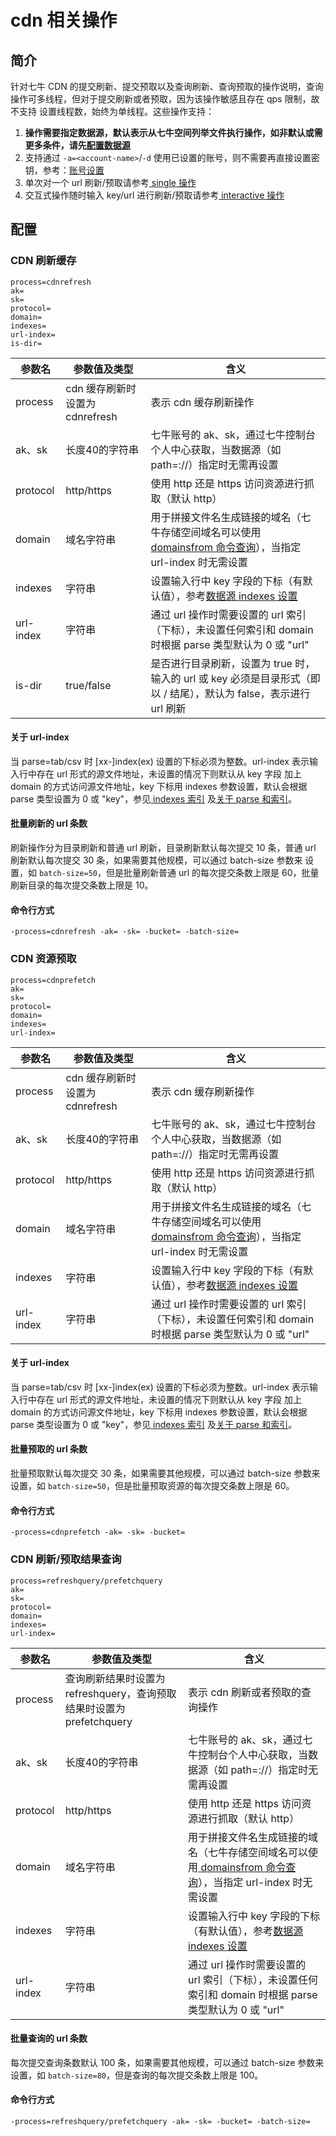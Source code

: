 # cdn 相关操作

## 简介
针对七牛 CDN 的提交刷新、提交预取以及查询刷新、查询预取的操作说明，查询操作可多线程，但对于提交刷新或者预取，因为该操作敏感且存在 qps 限制，故不支持
设置线程数，始终为单线程。这些操作支持：  
1. **操作需要指定数据源，默认表示从七牛空间列举文件执行操作，如非默认或需更多条件，请先[配置数据源](datasource.md)**  
2. 支持通过 `-a=<account-name>`/`-d` 使用已设置的账号，则不需要再直接设置密钥，参考：[账号设置](../README.md#账号设置)  
3. 单次对一个 url 刷新/预取请参考[ single 操作](single.md)  
4. 交互式操作随时输入 key/url 进行刷新/预取请参考[ interactive 操作](interactive.md)  

## 配置
### CDN 刷新缓存
```
process=cdnrefresh
ak=
sk=
protocol=
domain=
indexes=
url-index=
is-dir=
```  
|参数名|参数值及类型 | 含义|  
|-----|-------|-----|  
|process| cdn 缓存刷新时设置为 cdnrefresh | 表示 cdn 缓存刷新操作|  
|ak、sk|长度40的字符串|七牛账号的 ak、sk，通过七牛控制台个人中心获取，当数据源（如 path=<source>://<bucket>）指定时无需再设置|  
|protocol| http/https| 使用 http 还是 https 访问资源进行抓取（默认 http）|  
|domain| 域名字符串| 用于拼接文件名生成链接的域名（七牛存储空间域名可以使用[ domainsfrom 命令查询](domainsofbucket.md)），当指定 url-index 时无需设置|  
|indexes|字符串| 设置输入行中 key 字段的下标（有默认值），参考[数据源 indexes 设置](datasource.md#1-公共参数)|  
|url-index| 字符串| 通过 url 操作时需要设置的 url 索引（下标），未设置任何索引和 domain 时根据 parse 类型默认为 0 或 "url"|  
|is-dir| true/false| 是否进行目录刷新，设置为 true 时，输入的 url 或 key 必须是目录形式（即以 / 结尾），默认为 false，表示进行 url 刷新|  

#### 关于 url-index
当 parse=tab/csv 时 [xx-]index(ex) 设置的下标必须为整数。url-index 表示输入行中存在 url 形式的源文件地址，未设置的情况下则默认从 key 字段
加上 domain 的方式访问源文件地址，key 下标用 indexes 参数设置，默认会根据 parse 类型设置为 0 或 "key"，参见[ indexes 索引](datasource.md#关于-indexes-索引)
及[关于 parse 和索引](datasource.md#关于-parse)。  

#### 批量刷新的 url 条数
刷新操作分为目录刷新和普通 url 刷新，目录刷新默认每次提交 10 条，普通 url 刷新默认每次提交 30 条，如果需要其他规模，可以通过 batch-size 参数来
设置，如 `batch-size=50`，但是批量刷新普通 url 的每次提交条数上限是 60，批量刷新目录的每次提交条数上限是 10。  

#### 命令行方式
```
-process=cdnrefresh -ak= -sk= -bucket= -batch-size= 
```

### CDN 资源预取
```
process=cdnprefetch
ak=
sk=
protocol=
domain=
indexes=
url-index=
``` 
|参数名|参数值及类型 | 含义|  
|-----|-------|-----|  
|process| cdn 缓存刷新时设置为 cdnrefresh | 表示 cdn 缓存刷新操作|  
|ak、sk|长度40的字符串|七牛账号的 ak、sk，通过七牛控制台个人中心获取，当数据源（如 path=<source>://<bucket>）指定时无需再设置|  
|protocol| http/https| 使用 http 还是 https 访问资源进行抓取（默认 http）|  
|domain| 域名字符串| 用于拼接文件名生成链接的域名（七牛存储空间域名可以使用[ domainsfrom 命令查询](domainsofbucket.md)），当指定 url-index 时无需设置|  
|indexes|字符串| 设置输入行中 key 字段的下标（有默认值），参考[数据源 indexes 设置](datasource.md#1-公共参数)|  
|url-index| 字符串| 通过 url 操作时需要设置的 url 索引（下标），未设置任何索引和 domain 时根据 parse 类型默认为 0 或 "url"|  

#### 关于 url-index
当 parse=tab/csv 时 [xx-]index(ex) 设置的下标必须为整数。url-index 表示输入行中存在 url 形式的源文件地址，未设置的情况下则默认从 key 字段
加上 domain 的方式访问源文件地址，key 下标用 indexes 参数设置，默认会根据 parse 类型设置为 0 或 "key"，参见[ indexes 索引](datasource.md#关于-indexes-索引)
及[关于 parse 和索引](datasource.md#关于-parse)。  

#### 批量预取的 url 条数
批量预取默认每次提交 30 条，如果需要其他规模，可以通过 batch-size 参数来设置，如 `batch-size=50`，但是批量预取资源的每次提交条数上限是 60。  

#### 命令行方式
```
-process=cdnprefetch -ak= -sk= -bucket= 
```

### CDN 刷新/预取结果查询
```
process=refreshquery/prefetchquery
ak=
sk=
protocol=
domain=
indexes=
url-index=
```  
|参数名|参数值及类型 | 含义|  
|-----|-------|-----|  
|process| 查询刷新结果时设置为 refreshquery，查询预取结果时设置为 prefetchquery | 表示 cdn 刷新或者预取的查询操作|  
|ak、sk|长度40的字符串|七牛账号的 ak、sk，通过七牛控制台个人中心获取，当数据源（如 path=<source>://<bucket>）指定时无需再设置|  
|protocol| http/https| 使用 http 还是 https 访问资源进行抓取（默认 http）|  
|domain| 域名字符串| 用于拼接文件名生成链接的域名（七牛存储空间域名可以使用[ domainsfrom 命令查询](domainsofbucket.md)），当指定 url-index 时无需设置|  
|indexes|字符串| 设置输入行中 key 字段的下标（有默认值），参考[数据源 indexes 设置](datasource.md#1-公共参数)|  
|url-index| 字符串| 通过 url 操作时需要设置的 url 索引（下标），未设置任何索引和 domain 时根据 parse 类型默认为 0 或 "url"|  

#### 批量查询的 url 条数
每次提交查询条数默认 100 条，如果需要其他规模，可以通过 batch-size 参数来设置，如 `batch-size=80`，但是查询的每次提交条数上限是 100。  

#### 命令行方式
```
-process=refreshquery/prefetchquery -ak= -sk= -bucket= -batch-size= 
```
